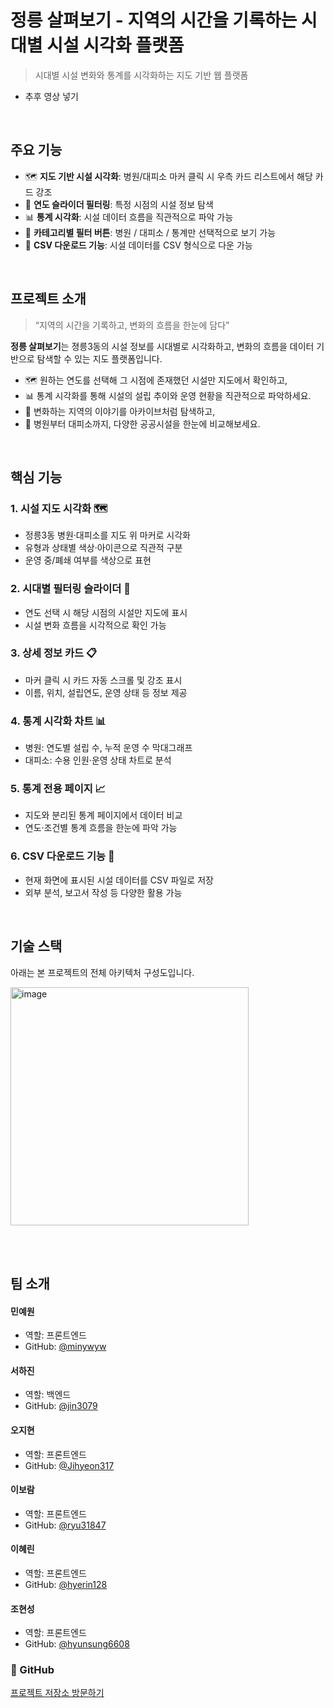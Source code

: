 # 정릉 살펴보기 - 지역의 시간을 기록하는 시대별 시설 시각화 플랫폼

> 시대별 시설 변화와 통계를 시각화하는 지도 기반 웹 플랫폼

- 추후 영상 넣기


<br>

## 주요 기능

- 🗺️ **지도 기반 시설 시각화**: 병원/대피소 마커 클릭 시 우측 카드 리스트에서 해당 카드 강조
- 📅 **연도 슬라이더 필터링**: 특정 시점의 시설 정보 탐색
- 📊 **통계 시각화**: 시설 데이터 흐름을 직관적으로 파악 가능
- 📂 **카테고리별 필터 버튼**: 병원 / 대피소 / 통계만 선택적으로 보기 가능
- 📄 **CSV 다운로드 기능**: 시설 데이터를 CSV 형식으로 다운 가능
  
<br>

## 프로젝트 소개

> “지역의 시간을 기록하고, 변화의 흐름을 한눈에 담다”

**정릉 살펴보기**는 졍릉3동의 시설 정보를 시대별로 시각화하고,
변화의 흐름을 데이터 기반으로 탐색할 수 있는 지도 플랫폼입니다.

- 🗺️ 원하는 연도를 선택해 그 시점에 존재했던 시설만 지도에서 확인하고,
- 📊 통계 시각화를 통해 시설의 설립 추이와 운영 현황을 직관적으로 파악하세요.
- 🧭 변화하는 지역의 이야기를 아카이브처럼 탐색하고,
- 🏥 병원부터 대피소까지, 다양한 공공시설을 한눈에 비교해보세요.

<br>

## 핵심 기능

### 1. 시설 지도 시각화 🗺️
- 정릉3동 병원·대피소를 지도 위 마커로 시각화
-	유형과 상태별 색상·아이콘으로 직관적 구분
-	운영 중/폐쇄 여부를 색상으로 표현

### 2. 시대별 필터링 슬라이더 📅
- 연도 선택 시 해당 시점의 시설만 지도에 표시
- 시설 변화 흐름을 시각적으로 확인 가능

### 3. 상세 정보 카드 📋
- 마커 클릭 시 카드 자동 스크롤 및 강조 표시
- 이름, 위치, 설립연도, 운영 상태 등 정보 제공

### 4. 통계 시각화 차트 📊
- 병원: 연도별 설립 수, 누적 운영 수 막대그래프
- 대피소: 수용 인원·운영 상태 차트로 분석

### 5. 통계 전용 페이지 📈
- 지도와 분리된 통계 페이지에서 데이터 비교
- 연도·조건별 통계 흐름을 한눈에 파악 가능

### 6. CSV 다운로드 기능 📄
- 현재 화면에 표시된 시설 데이터를 CSV 파일로 저장
- 외부 분석, 보고서 작성 등 다양한 활용 가능

<br>

## 기술 스택
아래는 본 프로젝트의 전체 아키텍처 구성도입니다.

<img width="381" alt="image" src="https://github.com/user-attachments/assets/935f623b-c1b5-48d6-89ae-1e5032d677bf" />

<br><br>

## 팀 소개

#### 민예원
- 역할: 프론트엔드
- GitHub: [@minywyw](https://github.com/minywyw)

#### 서하진
- 역할: 백엔드
- GitHub: [@jin3079](https://github.com/jin3079)

#### 오지현
- 역할: 프론트엔드
- GitHub: [@Jihyeon317](https://github.com/Jihyeon317)

#### 이보람
- 역할: 프론트엔드
- GitHub: [@ryu31847](https://github.com/ryu31847)

#### 이혜린
- 역할: 프론트엔드
- GitHub: [@hyerin128](https://github.com/hyerin128)

#### 조현성
- 역할: 프론트엔드
- GitHub: [@hyunsung6608](https://github.com/hyunsung6608)


### 💬 GitHub
[프로젝트 저장소 방문하기](https://github.com/kookmin-sw/capstone-2025-38)
